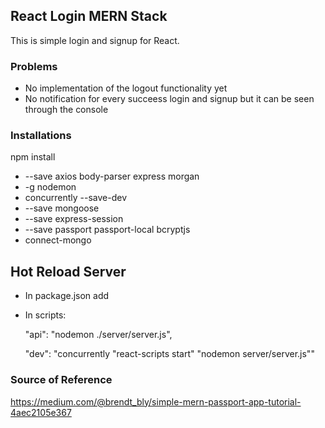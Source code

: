 ## React Login MERN Stack

This is simple login and signup for React.

### Problems
* No implementation of the logout functionality yet
* No notification for every succeess login and signup but it can be seen through the console

### Installations
npm install
* --save axios body-parser express morgan
* -g nodemon
* concurrently --save-dev
* --save mongoose
* --save express-session
* --save passport passport-local bcryptjs
* connect-mongo

## Hot Reload Server
* In package.json add
* In scripts:

   "api": "nodemon ./server/server.js",
   
   "dev": "concurrently \"react-scripts start\" \"nodemon server/server.js\""

### Source of Reference
https://medium.com/@brendt_bly/simple-mern-passport-app-tutorial-4aec2105e367
